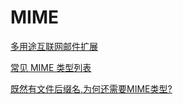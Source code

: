 # MIME

[多用途互联网邮件扩展](https://zh.wikipedia.org/wiki/%E5%A4%9A%E7%94%A8%E9%80%94%E4%BA%92%E8%81%AF%E7%B6%B2%E9%83%B5%E4%BB%B6%E6%93%B4%E5%B1%95)

[常见 MIME 类型列表](https://developer.mozilla.org/zh-CN/docs/Web/HTTP/Basics_of_HTTP/MIME_types/Common_types)

[既然有文件后缀名,为何还需要MIME类型?](https://www.zhihu.com/question/60495696)